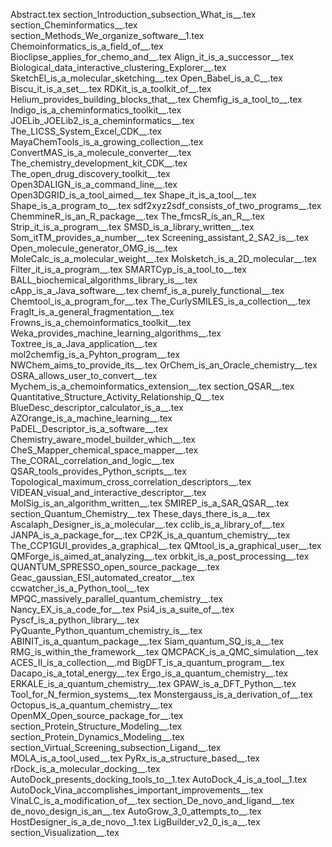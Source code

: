 Abstract.tex
section_Introduction_subsection_What_is__.tex
section_Cheminformatics__.tex
section_Methods_We_organize_software__1.tex
Chemoinformatics_is_a_field_of__.tex
Bioclipse_applies_for_chemo_and__.tex
Align_it_is_a_successor__.tex
Biological_data_interactive_clustering_Explorer__.tex
SketchEl_is_a_molecular_sketching__.tex
Open_Babel_is_a_C__.tex
Biscu_it_is_a_set__.tex
RDKit_is_a_toolkit_of__.tex
Helium_provides_building_blocks_that__.tex
Chemfig_is_a_tool_to__.tex
Indigo_is_a_cheminformatics_toolkit__.tex
JOELib_JOELib2_is_a_cheminformatics__.tex
The_LICSS_System_Excel_CDK__.tex
MayaChemTools_is_a_growing_collection__.tex
ConvertMAS_is_a_molecule_converter__.tex
The_chemistry_development_kit_CDK__.tex
The_open_drug_discovery_toolkit__.tex
Open3DALIGN_is_a_command_line__.tex
Open3DGRID_is_a_tool_aimed__.tex
Shape_it_is_a_tool__.tex
Shape_is_a_program_to__.tex
sdf2xyz2sdf_consists_of_two_programs__.tex
ChemmineR_is_an_R_package__.tex
The_fmcsR_is_an_R__.tex
Strip_it_is_a_program__.tex
SMSD_is_a_library_written__.tex
Som_itTM_provides_a_number__.tex
Screening_assistant_2_SA2_is__.tex
Open_molecule_generator_OMG_is__.tex
MoleCalc_is_a_molecular_weight__.tex
Molsketch_is_a_2D_molecular__.tex
Filter_it_is_a_program__.tex
SMARTCyp_is_a_tool_to__.tex
BALL_biochemical_algorithms_library_is__.tex
cApp_is_a_Java_software__.tex
chemf_is_a_purely_functional__.tex
Chemtool_is_a_program_for__.tex
The_CurlySMILES_is_a_collection__.tex
FragIt_is_a_general_fragmentation__.tex
Frowns_is_a_chemoinformatics_toolkit__.tex
Weka_provides_machine_learning_algorithms__.tex
Toxtree_is_a_Java_application__.tex
mol2chemfig_is_a_Pyhton_program__.tex
NWChem_aims_to_provide_its__.tex
OrChem_is_an_Oracle_chemistry__.tex
OSRA_allows_user_to_convert__.tex
Mychem_is_a_chemoinformatics_extension__.tex
section_QSAR__.tex
Quantitative_Structure_Activity_Relationship_Q__.tex
BlueDesc_descriptor_calculator_is_a__.tex
AZOrange_is_a_machine_learning__.tex
PaDEL_Descriptor_is_a_software__.tex
Chemistry_aware_model_builder_which__.tex
CheS_Mapper_chemical_space_mapper__.tex
The_CORAL_correlation_and_logic__.tex
QSAR_tools_provides_Python_scripts__.tex
Topological_maximum_cross_correlation_descriptors__.tex
VIDEAN_visual_and_interactive_descriptor__.tex
MolSig_is_an_algorithm_written__.tex
SMIREP_is_a_SAR_QSAR__.tex
section_Quantum_Chemistry__.tex
These_days_there_is_a__.tex
Ascalaph_Designer_is_a_molecular__.tex
cclib_is_a_library_of__.tex
JANPA_is_a_package_for__.tex
CP2K_is_a_quantum_chemistry__.tex
The_CCP1GUI_provides_a_graphical__.tex
QMtool_is_a_graphical_user__.tex
QMForge_is_aimed_at_analyzing__.tex
orbkit_is_a_post_processing__.tex
QUANTUM_SPRESSO_open_source_package__.tex
Geac_gaussian_ESI_automated_creator__.tex
ccwatcher_is_a_Python_tool__.tex
MPQC_massively_parallel_quantum_chemistry__.tex
Nancy_EX_is_a_code_for__.tex
Psi4_is_a_suite_of__.tex
Pyscf_is_a_python_library__.tex
PyQuante_Python_quantum_chemistry_is__.tex
ABINIT_is_a_quantum_package__.tex
Siam_quantum_SQ_is_a__.tex
RMG_is_within_the_framework__.tex
QMCPACK_is_a_QMC_simulation__.tex
ACES_II_is_a_collection__.md
BigDFT_is_a_quantum_program__.tex
Dacapo_is_a_total_energy__.tex
Ergo_is_a_quantum_chemistry__.tex
ERKALE_is_a_quantum_chemistry__.tex
GPAW_is_a_DFT_Python__.tex
Tool_for_N_fermion_systems__.tex
Monstergauss_is_a_derivation_of__.tex
Octopus_is_a_quantum_chemistry__.tex
OpenMX_Open_source_package_for__.tex
section_Protein_Structure_Modeling__.tex
section_Protein_Dynamics_Modeling__.tex
section_Virtual_Screening_subsection_Ligand__.tex
MOLA_is_a_tool_used__.tex
PyRx_is_a_structure_based__.tex
rDock_is_a_molecular_docking__.tex
AutoDock_presents_docking_tools_to__1.tex
AutoDock_4_is_a_tool__1.tex
AutoDock_Vina_accomplishes_important_improvements__.tex
VinaLC_is_a_modification_of__.tex
section_De_novo_and_ligand__.tex
de_novo_design_is_an__.tex
AutoGrow_3_0_attempts_to__.tex
HostDesigner_is_a_de_novo__1.tex
LigBuilder_v2_0_is_a__.tex
section_Visualization__.tex